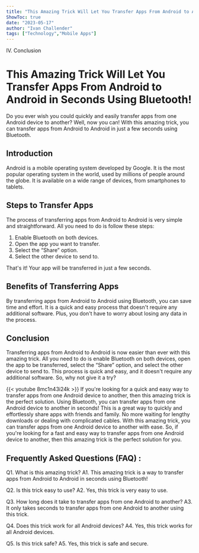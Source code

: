 ```yaml
---
title: "This Amazing Trick Will Let You Transfer Apps From Android to Android in Seconds Using Bluetooth!"
ShowToc: true 
date: "2023-05-17"
author: "Ivan Challender" 
tags: ["Technology","Mobile Apps"]
---
```

IV. Conclusion

# This Amazing Trick Will Let You Transfer Apps From Android to Android in Seconds Using Bluetooth!

Do you ever wish you could quickly and easily transfer apps from one Android device to another? Well, now you can! With this amazing trick, you can transfer apps from Android to Android in just a few seconds using Bluetooth.

## Introduction 

Android is a mobile operating system developed by Google. It is the most popular operating system in the world, used by millions of people around the globe. It is available on a wide range of devices, from smartphones to tablets. 

## Steps to Transfer Apps 

The process of transferring apps from Android to Android is very simple and straightforward. All you need to do is follow these steps: 

1. Enable Bluetooth on both devices. 
2. Open the app you want to transfer. 
3. Select the “Share” option. 
4. Select the other device to send to. 

That's it! Your app will be transferred in just a few seconds.

## Benefits of Transferring Apps 

By transferring apps from Android to Android using Bluetooth, you can save time and effort. It is a quick and easy process that doesn't require any additional software. Plus, you don't have to worry about losing any data in the process. 

## Conclusion 

Transferring apps from Android to Android is now easier than ever with this amazing trick. All you need to do is enable Bluetooth on both devices, open the app to be transferred, select the “Share” option, and select the other device to send to. This process is quick and easy, and it doesn't require any additional software. So, why not give it a try?

{{< youtube 8mc1n43i24k >}} 
If you're looking for a quick and easy way to transfer apps from one Android device to another, then this amazing trick is the perfect solution. Using Bluetooth, you can transfer apps from one Android device to another in seconds! This is a great way to quickly and effortlessly share apps with friends and family. No more waiting for lengthy downloads or dealing with complicated cables. With this amazing trick, you can transfer apps from one Android device to another with ease. So, if you're looking for a fast and easy way to transfer apps from one Android device to another, then this amazing trick is the perfect solution for you.

## Frequently Asked Questions (FAQ) :
Q1. What is this amazing trick?
A1. This amazing trick is a way to transfer apps from Android to Android in seconds using Bluetooth!

Q2. Is this trick easy to use?
A2. Yes, this trick is very easy to use.

Q3. How long does it take to transfer apps from one Android to another?
A3. It only takes seconds to transfer apps from one Android to another using this trick.

Q4. Does this trick work for all Android devices?
A4. Yes, this trick works for all Android devices.

Q5. Is this trick safe?
A5. Yes, this trick is safe and secure.


